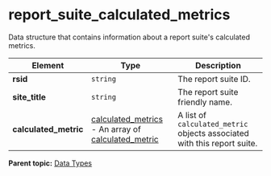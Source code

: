 # report_suite_calculated_metrics

Data structure that contains information about a report suite's calculated metrics.

|Element|Type|Description|
|-------|----|-----------|
| **rsid** | `string` | The report suite ID. |
| **site_title** | `string` | The report suite friendly name. |
| **calculated_metric** | [calculated_metrics](r_calculated_metrics.md#) - An array of [calculated_metric](r_calculated_metric.md#) | A list of `calculated_metric` objects associated with this report suite. |

**Parent topic:** [Data Types](../data_types/c_datatypes.md)


